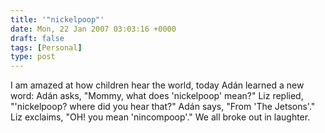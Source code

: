 ```yaml
---
title: '"nickelpoop"'
date: Mon, 22 Jan 2007 03:03:16 +0000
draft: false
tags: [Personal]
type: post
---
```


I am amazed at how children hear the world, today Adán learned a new word: Adán asks, "Mommy, what does 'nickelpoop' mean?" Liz replied, "'nickelpoop? where did you hear that?" Adán says, "From 'The Jetsons'." Liz exclaims, "OH! you mean 'nincompoop'." We all broke out in laughter.